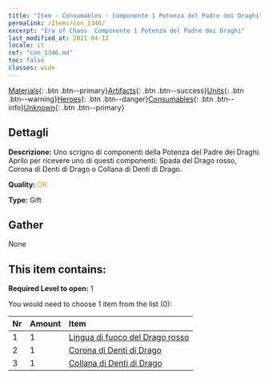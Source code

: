 ```yaml
---
title: "Item - Consumables - Componente 1 Potenza del Padre dei Draghi"
permalink: /Items/con_1346/
excerpt: "Era of Chaos  Componente 1 Potenza del Padre dei Draghi"
last_modified_at: 2021-04-12
locale: it
ref: "con_1346.md"
toc: false
classes: wide
---
```

 [Materials](/it/Items/){: .btn .btn--primary}[Artifacts](/it/Items/Artifacts/){: .btn .btn--success}[Units](/it/Items/Units/){: .btn .btn--warning}[Heroes](/it/Items/Heroes/){: .btn .btn--danger}[Consumables](/it/Items/Consumables/){: .btn .btn--info}[Unknown](/it/Items/Unknown/){: .btn .btn--primary}

## Dettagli
 **Descrizione:** Uno scrigno di componenti della Potenza del Padre dei Draghi. Aprilo per ricevere uno di questi componenti: Spada del Drago rosso, Corona di Denti di Drago o Collana di Denti di Drago.

 **Quality:** <span style="color: #FF8C00">OK</span>

 **Type:** Gift

## Gather

  None

## This item contains:

 **Required Level to open:** 1

 You would need to choose 1 item from the list (0):

  | Nr | Amount |     Item    |
  |:---|:-------|:------------|
  | 1 | 1 | [Lingua di fuoco del Drago rosso](/it/Items/art_146/) | 
  | 2 | 1 | [Corona di Denti di Drago](/it/Items/art_147/) | 
  | 3 | 1 | [Collana di Denti di Drago](/it/Items/art_149/) | 
